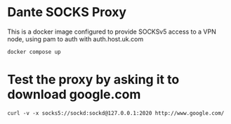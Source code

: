 # Dante SOCKS Proxy

This is a docker image configured to provide SOCKSv5 access to a VPN node,
using pam to auth with auth.host.uk.com 

```shell
docker compose up
```

# Test the proxy by asking it to download google.com

```shell 
curl -v -x socks5://sockd:sockd@127.0.0.1:2020 http://www.google.com/
```